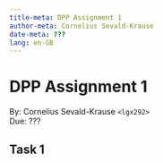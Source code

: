 ```yaml
---
title-meta: DPP Assignment 1
author-meta: Cornelius Sevald-Krause
date-meta: ???
lang: en-GB
---
```


DPP Assignment 1
=================

By: Cornelius Sevald-Krause `<lgx292>`  
Due: ???

Task 1
------
